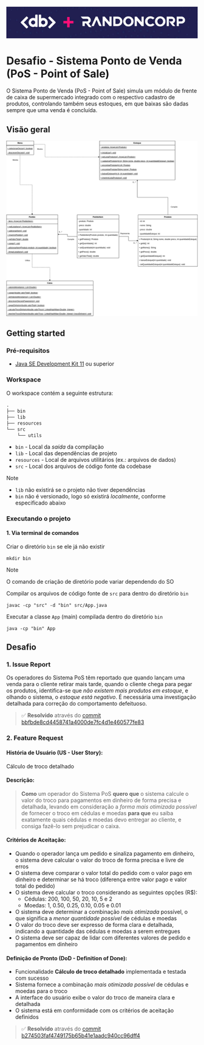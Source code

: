 ![Logo](logo.png)

# Desafio - Sistema Ponto de Venda (PoS - Point of Sale)

O Sistema Ponto de Venda (PoS - Point of Sale) simula um módulo de frente de caixa de supermercado integrado com o respectivo cadastro de produtos, controlando também seus estoques, em que baixas são dadas sempre que uma venda é concluída.

## Visão geral

![Classes](classes.drawio.png)

## Getting started

### Pré-requisitos

- [Java SE Development Kit 11](https://www.oracle.com/br/java/technologies/downloads/#java11) ou superior

### Workspace

O workspace contém a seguinte estrutura:

```shell
.
├── bin
├── lib
├── resources
└── src
    └── utils
```

- `bin` - Local da *saída* da compilação
- `lib` - Local das dependências de projeto
- `resources` - Local de arquivos utilitários (ex.: arquivos de dados)
- `src` - Local dos arquivos de código fonte da codebase

> [!NOTE]
> - `lib` não existirá se o projeto não tiver dependências
> - `bin` não é versionado, logo só existirá *localmente*, conforme especificado abaixo

### Executando o projeto

#### 1. Via terminal de comandos

Criar o diretório `bin` se ele já não existir
```shell
mkdir bin
```
> [!NOTE]
> O comando de criação de diretório pode variar dependendo do SO

Compilar os arquivos de código fonte de `src` para dentro do diretório `bin`
```shell
javac -cp "src" -d "bin" src/App.java
```
Executar a classe `App` (main) compilada dentro do diretório `bin`
```shell
java -cp "bin" App
```

## Desafio

### 1. Issue Report

Os operadores do Sistema PoS têm reportado que quando lançam uma venda para o cliente retirar mais tarde, quando o cliente chega para pegar os produtos, identifica-se que *não existem mais produtos em estoque*, e olhando o sistema, o *estoque está negativo*. É necessária uma investigação detalhada para correção do comportamento defeituoso.

> ✅ **Resolvido** através do [commit bbfbde8cd4458741a4000de7fc4d1e460577fe83](../../commit/bbfbde8cd4458741a4000de7fc4d1e460577fe83)

### 2. Feature Request

#### História de Usuário (US - User Story):

Cálculo de troco detalhado

#### Descrição:

>**Como** um operador do Sistema PoS **quero que** o sistema calcule o valor do troco para pagamentos em dinheiro de forma precisa e detalhada, levando em consideração a *forma mais otimizada possível* de fornecer o troco em cédulas e moedas **para que** eu saiba exatamente quais cédulas e moedas devo entregar ao cliente, e consiga fazê-lo sem prejudicar o caixa.

#### Critérios de Aceitação:

- Quando o operador lança um pedido e sinaliza pagamento em dinheiro, o sistema deve calcular o valor do troco de forma precisa e livre de erros
- O sistema deve comparar o valor total do pedido com o valor pago em dinheiro e determinar se há troco (diferença entre valor pago e valor total do pedido)
- O sistema deve calcular o troco considerando as seguintes opções (R$):
  - Cédulas: 200, 100, 50, 20, 10, 5 e 2
  - Moedas: 1, 0.50, 0.25, 0.10, 0.05 e 0.01
- O sistema deve determinar a combinação *mais otimizada* possível, o que significa a *menor quantidade possível* de cédulas e moedas
- O valor do troco deve ser expresso de forma clara e detalhada, indicando a quantidade das cédulas e moedas a serem entregues
- O sistema deve ser capaz de lidar com diferentes valores de pedido e pagamentos em dinheiro

#### Definição de Pronto (DoD - Definition of Done):

- Funcionalidade **Cálculo de troco detalhado** implementada e testada com sucesso
- Sistema fornece a combinação *mais otimizada possível* de cédulas e moedas para o troco
- A interface do usuário exibe o valor do troco de maneira clara e detalhada
- O sistema está em conformidade com os critérios de aceitação definidos

> ✅ **Resolvido** através do [commit b274503faf4749175b65b41e1aadc940cc96dff4](../../commit/b274503faf4749175b65b41e1aadc940cc96dff4)
